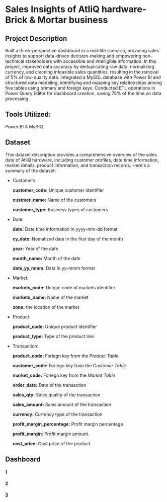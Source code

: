# Sales Insights of AtliQ hardware- Brick & Mortar business

## Project Description
Built a three-perspective dashboard in a real-life scenario, providing sales insights to support data-driven decision-making 
and empowering non-technical stakeholders with accessible and intelligible information. In this project, improved data accuracy 
by deduplicating raw data, normalizing currency, and cleaning infeasible sales quantities, resulting in the removal of 5% of 
low-quality data. Integrated a MySQL database with Power BI and structured data modeling, identifying and mapping key relationships 
among five tables using primary and foreign keys. Conducted ETL operations in Power Query Editor for dashboard creation, saving 75% 
of the time on data processing.

## Tools Utilized:
Power BI & MySQL

## Dataset
This dataset description provides a comprehensive overview of the sales data of AtliQ hardware, including customer profiles, 
date time information, market details, product information, and transaction records. Here's a summary of the dataset:
- Customers:
  
  **customer_code:** Unique customer identifier
  
  **custmer_name:** Name of the customers
  
  **customer_type:** Business types of customers
  
  
- Date:

  **date:** Date time information in yyyy-mm-dd format
  
  **cy_date:** Nomalized data in the first day of the month
  
  **year:** Year of the date
  
  **month_name:** Month of the date
  
  **date_yy_mmm:** Data in yy-mmm format
  
- Market:
  
  **markets_code:** Unique code of markets identifier 
  
  **markets_name:** Name of the market
  
  **zone:** the location of the market
  
- Product:
  
  **product_code:** Unique product identifier
  
  **product_type:** Type of the product line
  

  
- Transaction:

  **product_code:** Foriegn key from the _Product Table_
  
  **customer_code:** Foriegn key from the _Customer Table_
  
  **market_code:** Foriegn key from  the _Market Table_
  
  **order_date:** Date of the transaction
  
  **sales_qty:** Sales quality of the transaction
  
  **sales_amount:** Sales amount of the transaction
  
  **currency:** Currency type of the transaction
  
  **profit_margin_percentage:** Profit margin percentage
  
  **profit_margin:** Profit margin amount.
  
  **cost_price:** Cost price of the product.

## Dashboard
#### 1
#### 2
#### 3
